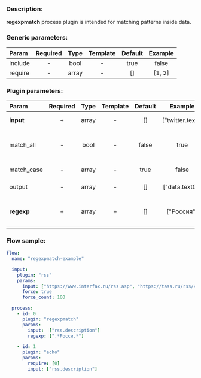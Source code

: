 ### Description:

**regexpmatch** process plugin is intended for matching patterns inside
data.


### Generic parameters:

| Param   | Required | Type  | Template | Default | Example |
|:--------|:--------:|:-----:|:--------:|:-------:|:-------:|
| include |    -     | bool  |    -     |  true   |  false  |
| require |    -     | array |    -     |   []    | [1, 2]  |


### Plugin parameters:

| Param      | Required | Type  | Template | Default |     Example      | Description                                                                                                                |
|:-----------|:--------:|:-----:|:--------:|:-------:|:----------------:|:---------------------------------------------------------------------------------------------------------------------------|
| **input**  |    +     | array |    -     |   []    | ["twitter.text"] | List of [DataItem](../../concept.md) fields with data.                        |
| match_all  |    -     | bool  |    -     |  false  |       true       | Patterns must be matched in all selected [DataItem](../../concept.md) fields. |
| match_case |    -     | array |    -     |  true   |      false       | Case sensitive/insensitive.                                                                                                |
| output     |    -     | array |    -     |   []    |  ["data.text0"]  | List of target [DataItem](../../concept.md) fields.                           |
| **regexp** |    +     | array |    +     |   []    |    ["Россия"]    | List of config templates/raw regexps for matching.                                                                         |


### Flow sample:

```yaml
flow:
  name: "regexpmatch-example"

  input:
    plugin: "rss"
    params:
      input: ["https://www.interfax.ru/rss.asp", "https://tass.ru/rss/v2.xml"]
      force: true
      force_count: 100

  process:
    - id: 0
      plugin: "regexpmatch"
      params:
        input:  ["rss.description"]
        regexp: [".*Росси.*"]

    - id: 1
      plugin: "echo"
      params:
        require: [0]
        input: ["rss.description"]
```

